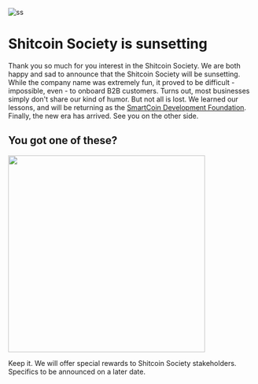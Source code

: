 ![ss](https://github.com/user-attachments/assets/f7c9919f-efd3-412f-a988-ed53d4e2b1b4)

# Shitcoin Society is sunsetting

Thank you so much for you interest in the Shitcoin Society. We are both happy and sad to announce that the Shitcoin Society will be sunsetting. While the company name was extremely fun, it proved to be difficult - impossible, even - to onboard B2B customers. Turns out, most businesses simply don't share our kind of humor. But not all is lost. We learned our lessons, and will be returning as the [SmartCoin Development Foundation](https://www.smartcoin.dev). Finally, the new era has arrived. See you on the other side.

## You got one of these?

<img src="https://github.com/user-attachments/assets/2d148a06-cecb-4bb8-9fcf-984036535ba1" width="400">

Keep it. We will offer special rewards to Shitcoin Society stakeholders. Specifics to be announced on a later date.
